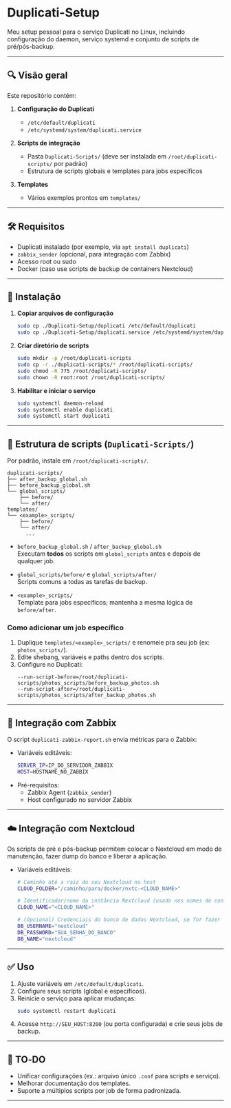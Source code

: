 # Duplicati-Setup

Meu setup pessoal para o serviço Duplicati no Linux, incluindo configuração do daemon, serviço systemd e conjunto de scripts de pré/pós-backup.

---

## 🔍 Visão geral

Este repositório contém:

1. **Configuração do Duplicati**  
   - `/etc/default/duplicati`  
   - `/etc/systemd/system/duplicati.service`

2. **Scripts de integração**  
   - Pasta `Duplicati-Scripts/` (deve ser instalada em `/root/duplicati-scripts/` por padrão)  
   - Estrutura de scripts globais e templates para jobs específicos

3. **Templates**  
   - Vários exemplos prontos em `templates/`

---

## 🛠️ Requisitos

- Duplicati instalado (por exemplo, via `apt install duplicati`)
- `zabbix_sender` (opcional, para integração com Zabbix)
- Acesso root ou sudo  
- Docker (caso use scripts de backup de containers Nextcloud)

---

## 📝 Instalação

1. **Copiar arquivos de configuração**  
   ```bash
   sudo cp ./Duplicati-Setup/duplicati /etc/default/duplicati
   sudo cp ./Duplicati-Setup/duplicati.service /etc/systemd/system/duplicati.service
   ```

2. **Criar diretório de scripts**  
   ```bash
   sudo mkdir -p /root/duplicati-scripts
   sudo cp -r ./duplicati-scripts/* /root/duplicati-scripts/
   sudo chmod -R 775 /root/duplicati-scripts/
   sudo chown -R root:root /root/duplicati-scripts/
   ```

3. **Habilitar e iniciar o serviço**  
   ```bash
   sudo systemctl daemon-reload
   sudo systemctl enable duplicati
   sudo systemctl start duplicati
   ```

---

## 📂 Estrutura de scripts (`Duplicati-Scripts/`)

Por padrão, instale em `/root/duplicati-scripts/`.

```
duplicati-scripts/
├── after_backup_global.sh
├── before_backup_global.sh
└── global_scripts/
    ├── before/
    └── after/
templates/
└── <example>_scripts/
    ├── before/
    └── after/
      ...
```

- `before_backup_global.sh` / `after_backup_global.sh`  
  Executam **todos** os scripts em `global_scripts` antes e depois de qualquer job.

- `global_scripts/before/` e `global_scripts/after/`  
  Scripts comuns a todas as tarefas de backup.

- `<example>_scripts/`  
  Template para jobs específicos; mantenha a mesma lógica de `before/after`.

### Como adicionar um job específico

1. Duplique `templates/<example>_scripts/` e renomeie pra seu job (ex: `photos_scripts/`).  
2. Edite shebang, variáveis e paths dentro dos scripts.  
3. Configure no Duplicati:
   ```text
   --run-script-before=/root/duplicati-scripts/photos_scripts/before_backup_photos.sh
   --run-script-after=/root/duplicati-scripts/photos_scripts/after_backup_photos.sh
   ```

---

## 🔄 Integração com Zabbix

O script `duplicati-zabbix-report.sh` envia métricas para o Zabbix:

- Variáveis editáveis:  
  ```bash
  SERVER_IP=IP_DO_SERVIDOR_ZABBIX
  HOST=HOSTNAME_NO_ZABBIX
  ```
- Pré-requisitos:  
  - Zabbix Agent (`zabbix_sender`)  
  - Host configurado no servidor Zabbix

---

## ☁️ Integração com Nextcloud

Os scripts de pré e pós-backup permitem colocar o Nextcloud em modo de manutenção, fazer dump do banco e liberar a aplicação.

- Variáveis editáveis:  
  ```bash
  # Caminho até a raiz do seu Nextcloud no host
  CLOUD_FOLDER="/caminho/para/docker/nxtc-<CLOUD_NAME>"

  # Identificador/nome da instância Nextcloud (usado nos nomes de container)
  CLOUD_NAME="<CLOUD_NAME>"

  # (Opcional) Credenciais do banco de dados Nextcloud, se for fazer dump SQL
  DB_USERNAME="nextcloud"
  DB_PASSWORD="SUA_SENHA_DO_BANCO"
  DB_NAME="nextcloud"
  ```

---

## ✅ Uso

1. Ajuste variáveis em `/etc/default/duplicati`.  
2. Configure seus scripts (global e específicos).  
3. Reinicie o serviço para aplicar mudanças:
   ```bash
   sudo systemctl restart duplicati
   ```
4. Acesse `http://SEU_HOST:8200` (ou porta configurada) e crie seus jobs de backup.

---

## 📝 TO‑DO

- Unificar configurações (ex.: arquivo único `.conf` para scripts e serviço).  
- Melhorar documentação dos templates.
- Suporte a múltiplos scripts por job de forma padronizada.

---
